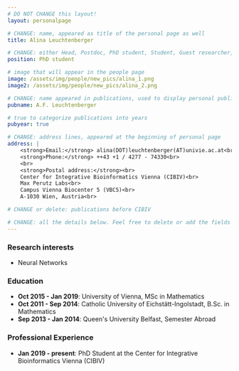 ```yaml
---
# DO NOT CHANGE this layout!
layout: personalpage

# CHANGE: name, appeared as title of the personal page as well
title: Alina Leuchtenberger

# CHANGE: either Head, Postdoc, PhD student, Student, Guest researcher, System administrator, or Secretery
position: PhD student

# image that will appear in the people page
image: /assets/img/people/new_pics/alina_1.png
image2: /assets/img/people/new_pics/alina_2.png

# CHANGE: name appeared in publications, used to display personal publications
pubname: A.F. Leuchtenberger

# true to categorize publications into years
pubyear: true

# CHANGE: address lines, appeared at the beginning of personal page
address: |
    <strong>Email:</strong> alina(DOT)leuchtenberger(AT)univie.ac.at<br>
    <strong>Phone:</strong> ++43 +1 / 4277 - 74330<br>
    <br>
    <strong>Postal address:</strong><br>
    Center for Integrative Bioinformatics Vienna (CIBIV)<br>
    Max Perutz Labs<br>
    Campus Vienna Biocenter 5 (VBC5)<br>
    A-1030 Wien, Austria<br>

# CHANGE or delete: publications before CIBIV

# CHANGE: all the details below. Feel free to delete or add the fields (e.g. Talks and Posters, Software)
---
```


### Research interests
<div class="hline"></div>

* Neural Networks

### Education
<div class="hline"></div>

* __Oct 2015 - Jan 2019__: University of Vienna, MSc in Mathematics<br>
* __Oct 2011 - Sep 2014__: Catholic University of Eichstätt-Ingolstadt, B.Sc. in Mathematics<br>
* __Sep 2013 - Jan 2014__: Queen's University Belfast, Semester Abroad<br>


### Professional Experience
<div class="hline"></div>

* __Jan 2019 - present__: PhD Student at the Center for Integrative Bioinformatics Vienna (CIBIV)




